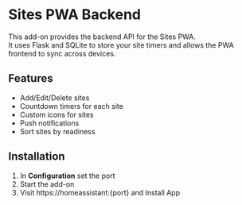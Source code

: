 # Sites PWA Backend

This add-on provides the backend API for the Sites PWA.  
It uses Flask and SQLite to store your site timers and allows the PWA frontend to sync across devices.

## Features

- Add/Edit/Delete sites
- Countdown timers for each site
- Custom icons for sites
- Push notifications
- Sort sites by readiness

## Installation

1. In **Configuration** set the port    
2. Start the add-on  
3. Visit https://homeassistant:{port} and Install App

